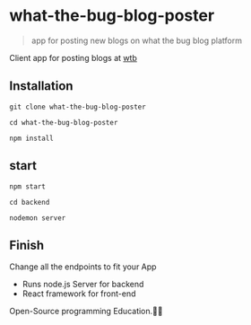 # what-the-bug-blog-poster
> app for posting new blogs on what the bug blog platform

Client app for posting blogs at <a href="https://what-the-bug.tk">wtb</a>

## Installation

``` git clone what-the-bug-blog-poster ```

``` cd what-the-bug-blog-poster ```

``` npm install ```


## start

``` npm start ```

``` cd backend ```

``` nodemon server ```

## Finish  

Change all the endpoints to fit your App


* Runs node.js Server for backend
* React framework for front-end


Open-Source programming Education.🚀🚀


